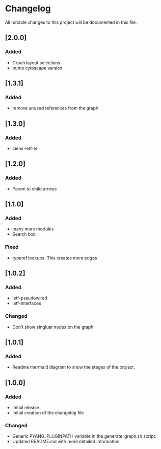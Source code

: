 # Changelog

All notable changes to this project will be documented in this file.

## [2.0.0]
### Added
- Grpah layout selections
- bump cytoscape version

## [1.3.1]
### Added
- remove unused references from the graph

## [1.3.0]
### Added
- ciena-ietf-te

## [1.2.0]
### Added
- Parent to child arrows

## [1.1.0]
### Added
- many more modules
- Search box
### Fixed
- typeref lookups. This creates more edges

## [1.0.2]
### Added
- ietf-pseudowired
- ietf-interfaces
### Changed
- Don't show singluar nodes on the graph

## [1.0.1]
### Added
- Readme mermaid diagram to show the stages of the project.

## [1.0.0]
### Added
- Initial release
- Initial creation of the changelog file
### Changed
- Generic PYANG_PLUGINPATH variable in the generate_graph.sh script.
- Updated README.md with more detailed information.
